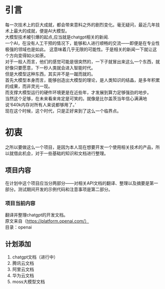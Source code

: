 # 引言
每一次技术上的巨大成就，都会带来意料之外的剧烈变化。毫无疑问，最近几年技术上最大的成就，便是AI大模型。  
大模型技术被引爆的起点,应当就是chatgpt相关的新闻.  
一个AI，在没有人工干预的情况下，能够和人进行顺畅的交流——即便是在专业性极强的领域也是如此。 
这意味着几乎无限的可能性。于是相关的新闻一下就让这个方向变得如火如荼。  
对于一般人而言，他们的感觉可能是很突然的，一下子就冒出来这么一个东西，就好像只要愿意，下一秒人类就会进入智能时代。  
但是大模型这种东西，其实并不是一蹴而就的。  
首先大模型本身而言，能够创造出大模型的理论，是人类知识的结晶，是多年积累的成果，而非灵光一现。  
而支撑大模型运行的硬件环境更是在近些年，才发展到算力足够强劲的地步。  
当然这个足够，在未来看来肯定是可笑的。就像是比尔盖茨当年信心满满地说‘640k内存对所有人来说都够用了。’  
现在这个时候，这个时代，只是正好来到了这么一个临界点。  
# 初衷
之所以要做这么一个项目，是因为本人现在想要开发一个使用相关技术的产品，所以就借此机会，对于一些基础的知识和文档进行整理。
## 项目内容
在计划中这个项目应当分两部分——对相关API文档的翻译、整理以及摘要是第一部分。测试期间开发的示例代码和注意事项是第二部分。
### 项目当前内容
翻译并整理chatgpt的开发文档。  
原文来自（https://platform.openai.com/）  
目录：openai
## 计划添加
1. chatgpt文档（进行中）
2. 腾讯云文档
3. 阿里云文档
4. 华为云文档
5. moss大模型文档
